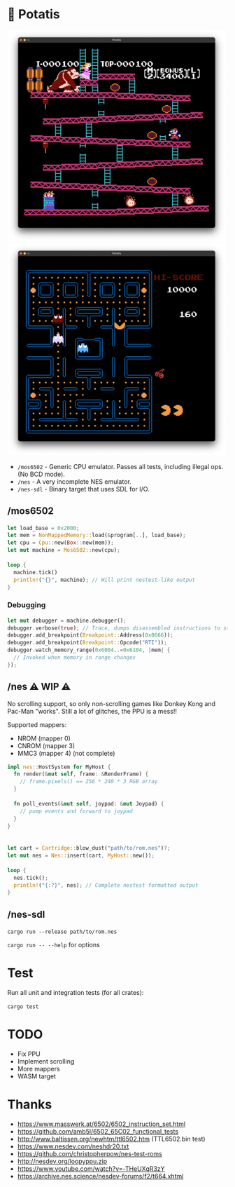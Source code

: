 # 🥔 Potatis

<img width="500" alt="pm" src="screenshots/dk.png"><img width="500" alt="dk" src="screenshots/pm.png">

- `/mos6502` - Generic CPU emulator. Passes all tests, including illegal ops. (No BCD mode).
- `/nes` - A very incomplete NES emulator.
- `/nes-sdl` - Binary target that uses SDL for I/O.

## /mos6502

```rust
let load_base = 0x2000;
let mem = NonMappedMemory::load(&program[..], load_base);
let cpu = Cpu::new(Box::new(mem));
let mut machine = Mos6502::new(cpu);

loop {
  machine.tick()
  println!("{}", machine); // Will print nestest-like output
}
```

### Debugging

```rust
let mut debugger = machine.debugger();
debugger.verbose(true); // Trace, dumps disassembled instructions to stdout
debugger.add_breakpoint(Breakpoint::Address(0x0666));
debugger.add_breakpoint(Breakpoint::Opcode("RTI"));
debugger.watch_memory_range(0x6004..=0x6104, |mem| {
  // Invoked when memory in range changes
});
```

## /nes ⚠️ WIP ⚠️

No scrolling support, so only non-scrolling games like Donkey Kong and Pac-Man "works". Still a lot of glitches, the PPU is a mess!!

Supported mappers:
- NROM (mapper 0)
- CNROM (mapper 3)
- MMC3 (mapper 4) (not complete)

```rust
impl nes::HostSystem for MyHost {
  fn render(&mut self, frame: &RenderFrame) {
    // frame.pixels() == 256 * 240 * 3 RGB array
  }

  fn poll_events(&mut self, joypad: &mut Joypad) {
    // pump events and forward to joypad
  }
}


let cart = Cartridge::blow_dust("path/to/rom.nes")?;
let mut nes = Nes::insert(cart, MyHost::new());

loop {
  nes.tick();
  println!("{:?}", nes); // Complete nestest formatted output
}
```

## /nes-sdl

`cargo run --release path/to/rom.nes`

`cargo run -- --help` for options

# Test

Run all unit and integration tests (for all crates):

`cargo test`

# TODO

- Fix PPU
- Implement scrolling
- More mappers
- WASM target

# Thanks
- https://www.masswerk.at/6502/6502_instruction_set.html
- https://github.com/amb5l/6502_65C02_functional_tests
- http://www.baltissen.org/newhtm/ttl6502.htm (TTL6502.bin test)
- https://www.nesdev.com/neshdr20.txt
- https://github.com/christopherpow/nes-test-roms
- http://nesdev.org/loopyppu.zip
- https://www.youtube.com/watch?v=-THeUXqR3zY
- https://archive.nes.science/nesdev-forums/f2/t664.xhtml
